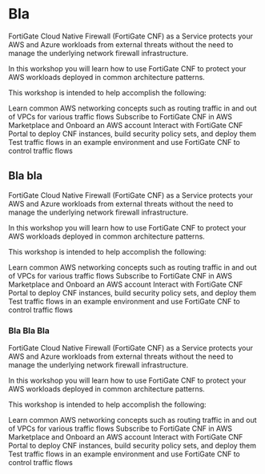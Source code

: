 # Bla

FortiGate Cloud Native Firewall (FortiGate CNF) as a Service protects your AWS and Azure workloads from external threats without the need to manage the underlying network firewall infrastructure.

In this workshop you will learn how to use FortiGate CNF to protect your AWS workloads deployed in common architecture patterns.

This workshop is intended to help accomplish the following:

Learn common AWS networking concepts such as routing traffic in and out of VPCs for various traffic flows
Subscribe to FortiGate CNF in AWS Marketplace and Onboard an AWS account
Interact with FortiGate CNF Portal to deploy CNF instances, build security policy sets, and deploy them
Test traffic flows in an example environment and use FortiGate CNF to control traffic flows

## Bla bla

FortiGate Cloud Native Firewall (FortiGate CNF) as a Service protects your AWS and Azure workloads from external threats without the need to manage the underlying network firewall infrastructure.

In this workshop you will learn how to use FortiGate CNF to protect your AWS workloads deployed in common architecture patterns.

This workshop is intended to help accomplish the following:

Learn common AWS networking concepts such as routing traffic in and out of VPCs for various traffic flows
Subscribe to FortiGate CNF in AWS Marketplace and Onboard an AWS account
Interact with FortiGate CNF Portal to deploy CNF instances, build security policy sets, and deploy them
Test traffic flows in an example environment and use FortiGate CNF to control traffic flows

### Bla Bla Bla

FortiGate Cloud Native Firewall (FortiGate CNF) as a Service protects your AWS and Azure workloads from external threats without the need to manage the underlying network firewall infrastructure.

In this workshop you will learn how to use FortiGate CNF to protect your AWS workloads deployed in common architecture patterns.

This workshop is intended to help accomplish the following:

Learn common AWS networking concepts such as routing traffic in and out of VPCs for various traffic flows
Subscribe to FortiGate CNF in AWS Marketplace and Onboard an AWS account
Interact with FortiGate CNF Portal to deploy CNF instances, build security policy sets, and deploy them
Test traffic flows in an example environment and use FortiGate CNF to control traffic flows